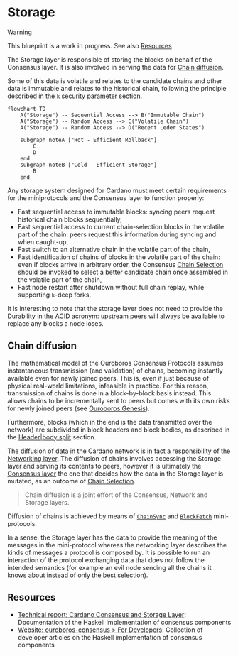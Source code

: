 # Storage

> [!WARNING]
>
> This blueprint is a work in progress.
> See also [Resources](#resources)

The Storage layer is responsible of storing the blocks on behalf of the
Consensus layer. It is also involved in serving the data for [Chain
diffusion](#chain-diffusion).

Some of this data is volatile and relates to the candidate chains and other data
is immutable and relates to the historical chain, following the principle
described in [the `k` security parameter
section](../consensus/chainsel.md#the-k-security-parameter).

```mermaid
flowchart TD
    A("Storage") -- Sequential Access --> B("Immutable Chain")
    A("Storage") -- Random Access --> C("Volatile Chain")
    A("Storage") -- Random Access --> D("Recent Leder States")

    subgraph noteA ["Hot - Efficient Rollback"]
        C
        D
    end
    subgraph noteB ["Cold - Efficient Storage"]
        B
    end
```

Any storage system designed for Cardano must meet certain requirements for the
miniprotocols and the Consensus layer to function properly:
- Fast sequential access to immutable blocks: syncing peers request historical
  chain blocks sequentially,
- Fast sequential access to current chain-selection blocks in the volatile part
  of the chain: peers request this information during syncing and when
  caught-up,
- Fast switch to an alternative chain in the volatile part of the chain,
- Fast identification of chains of blocks in the volatile part of the chain:
  even if blocks arrive in arbitrary order, the Consensus [Chain
  Selection](../consensus/chainsel.md) should be invoked to select a better
  candidate chain once assembled in the volatile part of the chain,
- Fast node restart after shutdown without full chain replay, while supporting
  `k`-deep forks.

It is interesting to note that the storage layer does not need to provide the
Durability in the ACID acronym: upstream peers will always be available to
replace any blocks a node loses.

## Chain diffusion

The mathematical model of the Ouroboros Consensus Protocols assumes
instantaneous transmission (and validation) of chains, becoming instantly
available even for newly joined peers. This is, even if just because of physical
real-world limitations, infeasible in practice. For this reason, transmission of
chains is done in a block-by-block basis instead. This allows chains to be
incrementally sent to peers but comes with its own risks for newly joined peers
(see [Ouroboros Genesis](../consensus/chainsel.md#ouroboros-genesis)).

Furthermore, blocks (which in the end is the data transmitted over the network)
are subdivided in block headers and block bodies, as described in the
[Header|body split](../consensus/#headerbody-split) section.

The diffusion of data in the Cardano network is in fact a responsibility of the
[Networking layer](../network/). The diffusion of chains involves accessing the
Storage layer and serving its contents to peers, however it is ultimately the
[Consensus layer](../consensus/) the one that decides how the data in the
Storage layer is mutated, as an outcome of [Chain
Selection](../consensus/chainsel.md).

> Chain diffusion is a joint effort of the Consensus, Network and Storage
> layers.

Diffusion of chains is achieved by means of
[`ChainSync`](../network/node-to-node/chainsync) and
[`BlockFetch`](../network/node-to-node/blockfetch) mini-protocols.

In a sense, the Storage layer has the data to provide the meaning of the
messages in the mini-protocol whereas the networking layer describes the kinds
of messages a protocol is composed by. It is possible to run an interaction of
the protocol exchanging data that does not follow the intended semantics (for
example an evil node sending all the chains it knows about instead of only the
best selection).

## Resources

- [Technical report: Cardano Consensus and Storage Layer](https://ouroboros-consensus.cardano.intersectmbo.org/pdfs/report.pdf): Documentation of the Haskell implementation of consensus components
- [Website: ouroboros-consensus > For Developers](https://ouroboros-consensus.cardano.intersectmbo.org/docs/for-developers): Collection of developer articles on the Haskell implementation of consensus components
